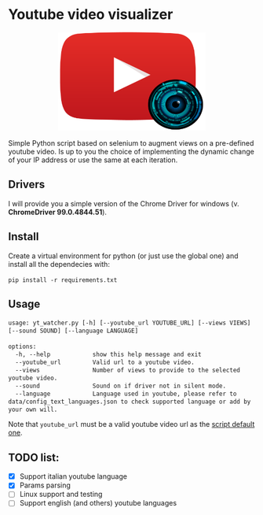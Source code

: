 # Youtube video visualizer

<p align="center">
  <img src="imgs/icon.png" alt="icon" width=300 height=200/>
</p>

Simple Python script based on selenium to augment views on a pre-defined youtube video. Is up to you the choice of implementing the dynamic change of your IP address or use the same at each iteration.


## Drivers

I will provide you a simple version of the Chrome Driver for windows (v. **ChromeDriver 99.0.4844.51**).

## Install

Create a virtual environment for python (or just use the global one) and install all the dependecies with:

```pip install -r requirements.txt```

## Usage
```
usage: yt_watcher.py [-h] [--youtube_url YOUTUBE_URL] [--views VIEWS] [--sound SOUND] [--language LANGUAGE]

options:
  -h, --help            show this help message and exit
  --youtube_url         Valid url to a youtube video.
  --views               Number of views to provide to the selected youtube video.
  --sound               Sound on if driver not in silent mode.
  --language            Language used in youtube, please refer to data/config_text_languages.json to check supported language or add by your own will.
  ```
  

Note that ```youtube_url``` must be a valid youtube video url as the [script default one](https://www.youtube.com/watch?v=BwWGZJeRVmU).

## TODO list:
- [x] Support italian youtube language
- [x] Params parsing
- [ ] Linux support and testing 
- [ ] Support english (and others) youtube languages
